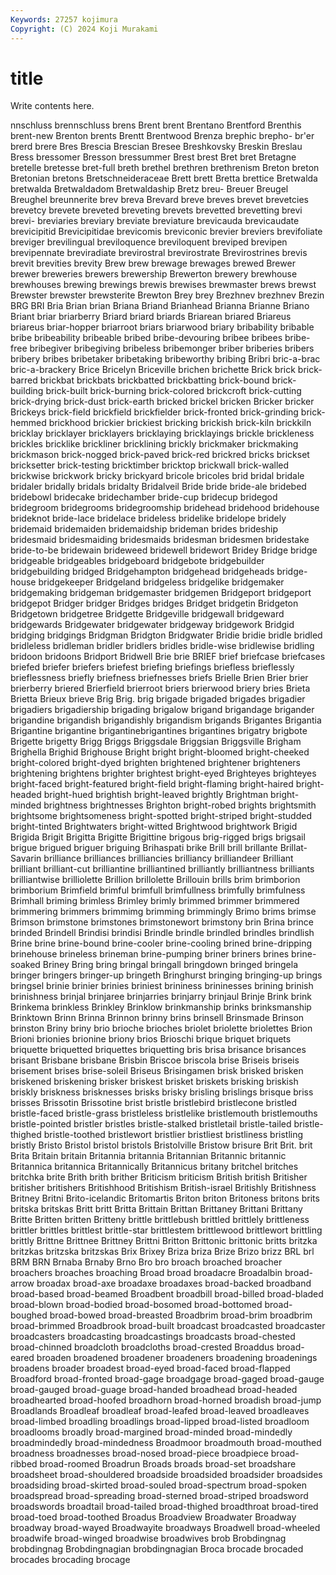 ```yaml
---
Keywords: 27257 kojimura
Copyright: (C) 2024 Koji Murakami
---
```


# title

Write contents here.



nnschluss brennschluss brens Brent brent Brentano Brentford
Brenthis brent-new Brenton brents Brentt Brentwood Brenza brephic brepho- br'er
brerd brere Bres Brescia Brescian Bresee Breshkovsky Breskin Breslau Bress
bressomer Bresson bressummer Brest brest Bret bret Bretagne bretelle bretesse
bret-full breth brethel brethren brethrenism Breton breton Bretonian bretons Bretschneideraceae
Brett brett Bretta brettice Bretwalda bretwalda Bretwaldadom Bretwaldaship Bretz breu-
Breuer Breugel Breughel breunnerite brev breva Brevard breve breves brevet
brevetcies brevetcy brevete breveted breveting brevets brevetted brevetting brevi brevi-
breviaries breviary breviate breviature brevicauda brevicaudate brevicipitid Brevicipitidae brevicomis breviconic
brevier breviers brevifoliate breviger brevilingual breviloquence breviloquent breviped brevipen brevipennate
breviradiate brevirostral brevirostrate Brevirostrines brevis brevit brevities brevity Brew brew
brewage brewages brewed Brewer brewer breweries brewers brewership Brewerton brewery
brewhouse brewhouses brewing brewings brewis brewises brewmaster brews brewst Brewster
brewster brewsterite Brewton Brey brey Brezhnev brezhnev Brezin BRG BRI
Bria Brian brian Briana Briand Brianhead Brianna Brianne Briano Briant
briar briarberry Briard briard briards Briarean briared Briareus briareus briar-hopper
briarroot briars briarwood briary bribability bribable bribe bribeability bribeable bribed
bribe-devouring bribee bribees bribe-free bribegiver bribegiving bribeless bribemonger briber briberies
bribers bribery bribes bribetaker bribetaking bribeworthy bribing Bribri bric-a-brac bric-a-brackery
Brice Bricelyn Briceville brichen brichette Brick brick brick-barred brickbat brickbats
brickbatted brickbatting brick-bound brick-building brick-built brick-burning brick-colored brickcroft brick-cutting brick-drying
brick-dust brick-earth bricked brickel bricken Bricker bricker Brickeys brick-field brickfield
brickfielder brick-fronted brick-grinding brick-hemmed brickhood brickier brickiest bricking brickish brick-kiln
brickkiln bricklay bricklayer bricklayers bricklaying bricklayings brickle brickleness brickles bricklike
brickliner bricklining brickly brickmaker brickmaking brickmason brick-nogged brick-paved brick-red brickred
bricks brickset bricksetter brick-testing bricktimber bricktop brickwall brick-walled brickwise brickwork
bricky brickyard bricole bricoles brid bridal bridale bridaler bridally bridals
bridalty Bridalveil Bride bride bride-ale bridebed bridebowl bridecake bridechamber bride-cup
bridecup bridegod bridegroom bridegrooms bridegroomship bridehead bridehood bridehouse brideknot bride-lace
bridelace brideless bridelike bridelope bridely bridemaid bridemaiden bridemaidship brideman brides
brideship bridesmaid bridesmaiding bridesmaids bridesman bridesmen bridestake bride-to-be bridewain brideweed
bridewell bridewort Bridey Bridge bridge bridgeable bridgeables bridgeboard bridgebote bridgebuilder
bridgebuilding bridged Bridgehampton bridgehead bridgeheads bridge-house bridgekeeper Bridgeland bridgeless bridgelike
bridgemaker bridgemaking bridgeman bridgemaster bridgemen Bridgeport bridgeport bridgepot Bridger bridger
Bridges bridges Bridget bridgetin Bridgeton Bridgetown bridgetree Bridgette Bridgeville bridgewall
bridgeward bridgewards Bridgewater bridgewater bridgeway bridgework Bridgid bridging bridgings Bridgman
Bridgton Bridgwater Bridie bridie bridle bridled bridleless bridleman bridler bridlers
bridles bridle-wise bridlewise bridling bridoon bridoons Bridport Bridwell Brie brie
BRIEF brief briefcase briefcases briefed briefer briefers briefest briefing briefings
briefless brieflessly brieflessness briefly briefness briefnesses briefs Brielle Brien Brier
brier brierberry briered Brierfield brierroot briers brierwood briery bries Brieta
Brietta Brieux brieve Brig Brig. brig brigade brigaded brigades brigadier
brigadiers brigadiership brigading brigalow brigand brigandage brigander brigandine brigandish brigandishly
brigandism brigands Brigantes Brigantia Brigantine brigantine brigantinebrigantines brigantines brigatry brigbote
Brigette brigetty Brigg Briggs Briggsdale Briggsian Briggsville Brigham Brighella Brighid
Brighouse Bright bright bright-bloomed bright-cheeked bright-colored bright-dyed brighten brightened brightener
brighteners brightening brightens brighter brightest bright-eyed Brighteyes brighteyes bright-faced bright-featured
bright-field bright-flaming bright-haired bright-headed bright-hued brightish bright-leaved brightly Brightman bright-minded
brightness brightnesses Brighton bright-robed brights brightsmith brightsome brightsomeness bright-spotted bright-striped
bright-studded bright-tinted Brightwaters bright-witted Brightwood brightwork Brigid Brigida Brigit Brigitta
Brigitte Brigittine brigous brig-rigged brigs brigsail brigue brigued briguer briguing
Brihaspati brike Brill brill brillante Brillat-Savarin brilliance brilliances brilliancies brilliancy
brilliandeer Brilliant brilliant brilliant-cut brilliantine brilliantined brilliantly brilliantness brilliants brilliantwise
brilliolette Brillion brillolette Brillouin brills brim brimborion brimborium Brimfield brimful
brimfull brimfullness brimfully brimfulness Brimhall briming brimless Brimley brimly brimmed
brimmer brimmered brimmering brimmers brimmimg brimming brimmingly Brimo brims brimse
Brimson brimstone brimstones brimstonewort brimstony brin Brina brince brinded Brindell
Brindisi brindisi Brindle brindle brindled brindles brindlish Brine brine brine-bound
brine-cooler brine-cooling brined brine-dripping brinehouse brineless brineman brine-pumping briner briners
brines brine-soaked Briney Bring bring bringal bringall bringdown bringed bringela
bringer bringers bringer-up bringeth Bringhurst bringing bringing-up brings bringsel brinie
brinier brinies briniest brininess brininesses brining brinish brinishness brinjal brinjaree
brinjarries brinjarry brinjaul Brinje Brink brink Brinkema brinkless Brinkley Brinklow
brinkmanship brinks brinksmanship Brinktown Brinn Brinna Brinnon brinny brins brinsell
Brinsmade Brinson brinston Briny briny brio brioche brioches briolet briolette
briolettes Brion Brioni brionies brionine briony brios Brioschi brique briquet
briquets briquette briquetted briquettes briquetting bris brisa brisance brisances brisant
Brisbane brisbane Brisbin Briscoe briscola brise Briseis briseis brisement brises
brise-soleil Briseus Brisingamen brisk brisked brisken briskened briskening brisker briskest
brisket briskets brisking briskish briskly briskness brisknesses brisks brisky brisling
brislings brisque briss brisses Brissotin Brissotine brist bristle bristlebird bristlecone
bristled bristle-faced bristle-grass bristleless bristlelike bristlemouth bristlemouths bristle-pointed bristler bristles
bristle-stalked bristletail bristle-tailed bristle-thighed bristle-toothed bristlewort bristlier bristliest bristliness bristling
bristly Bristo Bristol bristol bristols Bristolville Bristow brisure Brit Brit.
brit Brita Britain britain Britannia britannia Britannian Britannic britannic Britannica
britannica Britannically Britannicus britany britchel britches britchka brite Brith brith
brither Briticism briticism British british Britisher britisher britishers Britishhood Britishism
British-israel Britishly Britishness Britney Britni Brito-icelandic Britomartis Briton briton Britoness
britons brits britska britskas Britt britt Britta Brittain Brittan Brittaney
Brittani Brittany Britte Britten britten Britteny brittle brittlebush brittled brittlely
brittleness brittler brittles brittlest brittle-star brittlestem brittlewood brittlewort brittling brittly
Brittne Brittnee Brittney Brittni Britton Brittonic brittonic britts britzka britzkas
britzska britzskas Brix Brixey Briza briza Brize Brizo brizz BRL
brl BRM BRN Brnaba Brnaby Brno Bro bro broach broached
broacher broachers broaches broaching Broad broad broadacre Broadalbin broad-arrow broadax
broad-axe broadaxe broadaxes broad-backed broadband broad-based broad-beamed Broadbent broadbill broad-billed
broad-bladed broad-blown broad-bodied broad-bosomed broad-bottomed broad-boughed broad-bowed broad-breasted Broadbrim broad-brim
broadbrim broad-brimmed Broadbrook broad-built broadcast broadcasted broadcaster broadcasters broadcasting broadcastings
broadcasts broad-chested broad-chinned broadcloth broadcloths broad-crested Broaddus broad-eared broaden broadened
broadener broadeners broadening broadenings broadens broader broadest broad-eyed broad-faced broad-flapped
Broadford broad-fronted broad-gage broadgage broad-gaged broad-gauge broad-gauged broad-guage broad-handed broadhead
broad-headed broadhearted broad-hoofed broadhorn broad-horned broadish broad-jump Broadlands Broadleaf broadleaf
broad-leafed broad-leaved broadleaves broad-limbed broadling broadlings broad-lipped broad-listed broadloom broadlooms
broadly broad-margined broad-minded broad-mindedly broadmindedly broad-mindedness Broadmoor broadmouth broad-mouthed broadness
broadnesses broad-nosed broad-piece broadpiece broad-ribbed broad-roomed Broadrun Broads broads broad-set
broadshare broadsheet broad-shouldered broadside broadsided broadsider broadsides broadsiding broad-skirted broad-souled
broad-spectrum broad-spoken broadspread broad-spreading broad-sterned broad-striped broadsword broadswords broadtail broad-tailed
broad-thighed broadthroat broad-tired broad-toed broad-toothed Broadus Broadview Broadwater Broadway broadway
broad-wayed Broadwayite broadways Broadwell broad-wheeled broadwife broad-winged broadwise broadwives brob
Brobdingnag brobdingnag Brobdingnagian brobdingnagian Broca brocade brocaded brocades brocading brocage
